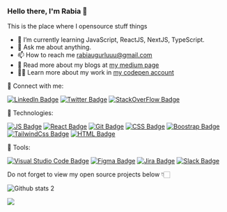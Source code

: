 ### Hello there, I'm Rabia 👋


This is the place where I opensource stuff  things 

- 🌱 I’m currently learning JavaScript, ReactJS, NextJS, TypeScript.
- 💬 Ask me about anything.
- 📫 How to reach me [rabiaugurluuu@gmail.com](https://rabiaugurluuu@gmail.com)
- 📝 Read more about my blogs at [my medium page](https://medium.com/@rabiaugurlu)
- 👨‍💻 Learn more about my work in [my codepen account](https://codepen.io/rabiaugurlu)


🔗  Connect with me:

[![Linkedln Badge](https://img.shields.io/badge/-0077B5?style=for-the-badge&logo=linkedin&logoColor=white)](https://www.linkedin.com/in/rabiaugurlu/)
[![Twitter Badge](https://img.shields.io/badge/-1A8CD8?style=for-the-badge&logo=twitter&logoColor=white)](https://twitter.com/rabia_ugurlu)
[![StackOverFlow Badge](https://img.shields.io/badge/-FFF?style=for-the-badge&logo=stackoverflow&logoColor=orange)](https://stackoverflow.com/users/16187438/rabia-u%c4%9furlu)

🔗 Technologies:

[![JS Badge](https://img.shields.io/badge/-F0DB4F?style=for-the-badge&logo=javaScript&logoColor=black)](https://developer.mozilla.org/en-US/docs/Web/JavaScript)
[![React Badge](https://img.shields.io/badge/-111111?style=for-the-badge&logo=react&logoColor=#61DBFB)](https://reactjs.org/)
[![Git Badge](https://img.shields.io/badge/-E44C30?style=for-the-badge&logo=git&logoColor=white)](https://git-scm.com/)
[![CSS Badge](https://img.shields.io/badge/-33A9DC?style=for-the-badge&logo=CSS3&logoColor=white)](https://www.w3schools.com/css/)
[![Boostrap Badge](https://img.shields.io/badge/-7952B3?style=for-the-badge&logo=bootstrap&logoColor=white)](https://getbootstrap.com/)
[![TailwindCss Badge](https://img.shields.io/badge/-FFF?style=for-the-badge&logo=tailwindCss&logoColor=#36B7F0)](https://tailwindcss.com/)
[![HTML Badge](https://img.shields.io/badge/-E44D26?style=for-the-badge&logo=html5&logoColor=white)](https://www.w3schools.com/html/)


🔗  Tools:

[![Visual Studio Code Badge](https://img.shields.io/badge/-41AEF2?style=for-the-badge&logo=VisualStudioCode&logoColor=white)](https://code.visualstudio.com/)
[![Figma Badge](https://img.shields.io/badge/-000000?style=for-the-badge&logo=figma&logoColor=white)](https://www.figma.com/)
[![Jira Badge](https://img.shields.io/badge/-0052CC?style=for-the-badge&logo=Jira&logoColor=white)](https://jira.atlassian.com/)
[![Slack Badge](https://img.shields.io/badge/-481449?style=for-the-badge&logo=slack&logoColor=white)](https://slack.com/)

Do not forget to view my open source projects below 👇🏻


![Github stats 2](https://github-readme-stats.vercel.app/api?username=rabiaugurlu&show_icons=true&theme=dark)

![](https://komarev.com/ghpvc/?username=rabiaugurlu&color=ff69b4&style=flat)



